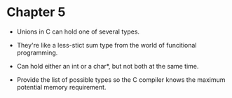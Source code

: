 # Chapter 5

- Unions in C can hold one of several types.

- They're like a less-stict sum type from the world of funcitional programming.

- Can hold either an int or a char*, but not both at the same time.

- Provide the list of possible types so the C compiler knows the maximum potential
  memory requirement.